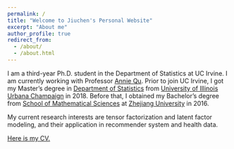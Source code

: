 ```yaml
---
permalink: /
title: "Welcome to Jiuchen's Personal Website"
excerpt: "About me"
author_profile: true
redirect_from:
  - /about/
  - /about.html
---
```


I am a third-year Ph.D. student in the Department of Statistics at UC Irvine. I am currently working with Professor [Annie Qu](https://faculty.sites.uci.edu/qulab/). Prior to join UC Irvine, I got my Master’s degree in [Department of Statistics](https://stat.illinois.edu/) from [University of Illinois Urbana Champaign](https://illinois.edu/) in 2018. Before that, I obtained my Bachelor’s degree from [School of Mathematical Sciences](http://www.math.zju.edu.cn/mathen/) at [Zhejiang University](https://www.zju.edu.cn/english/) in 2016.

My current research interests are tensor factorization and latent factor modeling, and their application in recommender system and health data.

[Here is my CV.](http://jiuchenzhang.github.io/files/PhD_CV.pdf)
